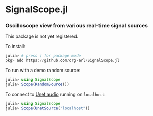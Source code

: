 # SignalScope.jl
### Oscilloscope view from various real-time signal sources

This package is not yet registered.

To install:
```julia
julia> # press ] for package mode
pkg> add https://github.com/org-arl/SignalScope.jl
```

To run with a demo random source:
```julia
julia> using SignalScope
julia> Scope(RandomSource())
```

To connect to [Unet audio](https://unetstack.net/) running on `localhost`:
```julia
julia> using SignalScope
julia> Scope(UnetSource("localhost"))
```
